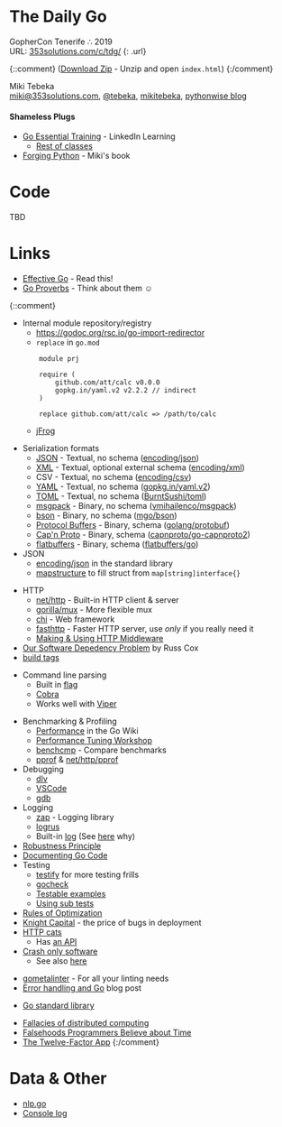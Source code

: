 # The Daily Go
GopherCon Tenerife ∴  2019 <br />
URL: [353solutions.com/c/tdg/](http://353solutions.com/c/tdg/)
{: .url}

{::comment}
([Download Zip](https://storage.googleapis.com/353solutions/c/tdg/tdg.zip) - Unzip and open `index.html`)
{:/comment}

Miki Tebeka <br />
<i class="far fa-envelope"></i> [miki@353solutions.com](mailto:miki@353solutions.com), 
<i class="fab fa-twitter"></i> [@tebeka](https://twitter.com/tebeka),
<i class="fab fa-linkedin-in"></i> [mikitebeka](https://www.linkedin.com/in/mikitebeka/),
<i class="fab fa-blogger-b"></i> [pythonwise blog](http://pythonwise.blogspot.com/)

#### Shameless Plugs

* [Go Essential Training](https://www.linkedin.com/learning/go-essential-training/) - LinkedIn Learning
    - [Rest of classes](https://www.linkedin.com/learning/instructors/miki-tebeka)
* [Forging Python](http://forging-python.com) - Miki's book<br />

# Code

TBD

# Links
- [Effective Go](https://golang.org/doc/effective_go.html) - Read this!
- [Go Proverbs](https://go-proverbs.github.io/) - Think about them ☺

{::comment}
- Internal module repository/registry
    - https://godoc.org/rsc.io/go-import-redirector
    - `replace` in `go.mod`
	~~~
		module prj

		require (
			github.com/att/calc v0.0.0
			gopkg.in/yaml.v2 v2.2.2 // indirect
		)

		replace github.com/att/calc => /path/to/calc
	~~~
    - [jFrog](https://www.jfrog.com/confluence/display/RTF/Go+Registry)
* Serialization formats
    * [JSON](http://www.json.org/) - Textual, no schema ([encoding/json](https://golang.org/pkg/encoding/json))
    * [XML](http://www.w3schools.com/xml/) - Textual, optional external schema ([encoding/xml](https://golang.org/pkg/encoding/xml))
    * CSV - Textual, no schema ([encoding/csv](https://golang.org/pkg/encoding/csv))
    * [YAML](http://yaml.org/) - Textual, no schema ([gopkg.in/yaml.v2](https://gopkg.in/yaml.v2))
    * [TOML](https://github.com/toml-lang/toml) - Textual, no schema ([BurntSushi/toml](https://github.com/BurntSushi/toml))
    * [msgpack](http://msgpack.org/index.html) - Binary, no schema ([vmihailenco/msgpack](https://github.com/vmihailenco/msgpack))
    * [bson](http://bsonspec.org/) - Binary, no schema ([mgo/bson](https://godoc.org/labix.org/v2/mgo/bson))
    * [Protocol Buffers](https://developers.google.com/protocol-buffers/?hl=en) - Binary, schema ([golang/protobuf](https://github.com/golang/protobuf/))
    * [Cap'n Proto](https://capnproto.org/) - Binary, schema ([capnproto/go-capnproto2](https://github.com/capnproto/go-capnproto2))
    * [flatbuffers](https://google.github.io/flatbuffers/) - Binary, schema ([flatbuffers/go](github.com/google/flatbuffers/go))
* JSON
    - [encoding/json](https://golang.org/pkg/encoding/json/) in the standard library
    - [mapstructure](https://godoc.org/github.com/mitchellh/mapstructure#example-Decode) to fill struct from `map[string]interface{}`
- HTTP
    - [net/http](https://golang.org/pkg/net/http/) - Built-in HTTP client & server
    - [gorilla/mux](http://www.gorillatoolkit.org/pkg/mux) - More flexible mux
    - [chi](https://github.com/go-chi/chi) - Web framework
    - [fasthttp](https://godoc.org/github.com/valyala/fasthttp) - Faster HTTP server, use *only* if you really need it
    - [Making & Using HTTP Middleware](https://www.alexedwards.net/blog/making-and-using-middleware)
- [Our Software Depedency Problem](https://research.swtch.com/deps) by Russ Cox
- [build tags](https://dave.cheney.net/2013/10/12/how-to-use-conditional-compilation-with-the-go-build-tool)
* Command line parsing
    - Built in [flag](https://golang.org/pkg/flag/)
    - [Cobra](https://github.com/spf13/cobra)
	- Works well with [Viper](https://github.com/spf13/viper)
- Benchmarking & Profiling
    - [Performance](https://github.com/golang/go/wiki/Performance) in the Go Wiki
    - [Performance Tuning Workshop](https://github.com/davecheney/gophercon2018-performance-tuning-workshop)
    - [benchcmp](https://godoc.org/golang.org/x/tools/cmd/benchcmp) - Compare benchmarks
    - [pprof](https://golang.org/pkg/pprof/) & [net/http/pprof](https://golang.org/pkg/net/http/pprof/)
- Debugging
    - [dlv](https://github.com/go-delve/delve)
    - [VSCode](https://github.com/Microsoft/vscode-go/wiki/Debugging-Go-code-using-VS-Code)
    - [gdb](https://golang.org/doc/gdb)
- Logging
    - [zap](https://godoc.org/go.uber.org/zap) - Logging library
    - [logrus](https://godoc.org/github.com/sirupsen/logrus)
    - Built-in [log](https://golang.org/pkg/log/) (See [here](https://dave.cheney.net/2015/11/05/lets-talk-about-logging) why)
- [Robustness Principle](https://en.wikipedia.org/wiki/Robustness_principle)
- [Documenting Go Code](https://blog.golang.org/godoc-documenting-go-code)
- Testing
    * [testify](https://godoc.org/github.com/stretchr/testify) for more testing frills
    * [gocheck](https://labix.org/gocheck)
    * [Testable examples](https://blog.golang.org/examples)
    * [Using sub tests](https://blog.golang.org/subtests)
- [Rules of Optimization](http://wiki.c2.com/?RulesOfOptimization)
- [Knight Capital](https://en.wikipedia.org/wiki/Knight_Capital_Group#2012_stock_trading_disruption) - the price of bugs in deployment
- [HTTP cats](https://www.flickr.com/photos/girliemac/sets/72157628409467125/)
    - Has [an API](https://http.cat/)
- [Crash only software](https://en.wikipedia.org/wiki/Crash-only_software)
    - See also [here](https://lwn.net/Articles/191059/)
* [gometalinter](https://github.com/alecthomas/gometalinter) - For all your linting needs
* [Error handling and Go](https://blog.golang.org/error-handling-and-go) blog post
- [Go standard library](https://golang.org/pkg/)
* [Fallacies of distributed computing](https://en.wikipedia.org/wiki/Fallacies_of_distributed_computing#The_fallacies)
* [Falsehoods Programmers Believe about Time](https://infiniteundo.com/post/25326999628/falsehoods-programmers-believe-about-time)
* [The Twelve-Factor App](https://12factor.net/)
{:/comment}


# Data & Other
* [nlp.go](data/nlp.go)
* [Console log](day-1.log)
